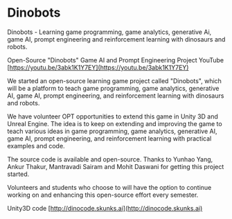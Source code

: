 # Dinobots
Dinobots - Learning game programming, game analytics, generative Ai, game AI, prompt engineering and reinforcement learning with dinosaurs and robots.

Open-Source "Dinobots" Game AI and Prompt Engineering Project YouTube [https://youtu.be/3abk1K1Y7EY](https://youtu.be/3abk1K1Y7EY)

We started an open-source learning game project called "Dinobots", which will be a platform to teach game programming, game analytics, generative AI, game AI, prompt engineering, and reinforcement learning with dinosaurs and robots.

We have volunteer OPT opportunities to extend this game in Unity 3D and Unreal Engine. The idea is to keep on extending and improving the game to teach various ideas in game programming, game analytics, generative AI, game AI, prompt engineering, and reinforcement learning with practical examples and code.

The source code is available and open-source.  Thanks to Yunhao Yang, Ankur Thakur, Mantravadi Sairam and Mohit Daswani for getting this project started.

Volunteers and students who choose to will have the option to continue working on and enhancing this open-source effort every semester.


Unity3D code [http://dinocode.skunks.ai](http://dinocode.skunks.ai) 





